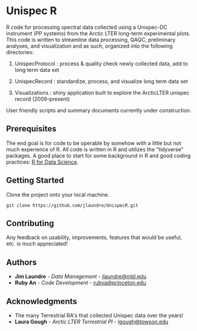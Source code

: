 
# Unispec R 

R code for processing spectral data collected using a Unispec-DC instrument (PP systems) from the Arctic LTER long-term experimental plots. This code is written to streamline data processing, QAQC, preliminary analyses, and visualization and as such, organized into the following directories:

1. UnispecProtocol : process & quality check newly collected data, add to long term data set

2. UnispecRecord : standardize, process, and visualize long term data set

3. Visualizations : shiny application built to explore the ArcticLTER unispec record (2009-present)

User friendly scripts and summary documents currently under construction. 

## Prerequisites

The end goal is for code to be operable by somehow with a little but not much experience of R.  All code is written in R and utilizes the "tidyverse" packages. A good place to start for some background in R and good coding practices:  [R for Data Science](http://r4ds.had.co.nz/data-import.html). 

## Getting Started

Clone the project onto your local machine. 

```
git clone https://github.com/jlaundre/UnispecR.git
```

## Contributing

Any feedback on usability, improvements, features that would be useful, etc. is much appreciated! 


## Authors

* **Jim Laundre** - *Data Management* - jlaundre@mbl.edu
* **Ruby An** - *Code Development* - rubya@princeton.edu 

## Acknowledgments

* The many Terrestrial RA's that collected Unispec data over the years!  
* **Laura Gough** - *Arctic LTER Terrestrial PI* - lgough@towson.edu
